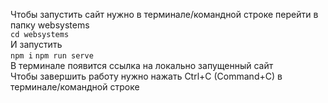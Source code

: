   Чтобы запустить сайт нужно в терминале/командной строке перейти в папку websystems  
`cd websystems`  
	И запустить  
`npm i` 
`npm run serve`  
	В терминале появится ссылка на локально запущенный сайт  
	Чтобы завершить работу нужно нажать Ctrl+C (Command+C) в терминале/командной строке  
